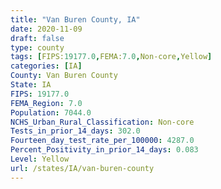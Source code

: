 ```yaml
---
title: "Van Buren County, IA"
date: 2020-11-09
draft: false
type: county
tags: [FIPS:19177.0,FEMA:7.0,Non-core,Yellow]
categories: [IA]
County: Van Buren County
State: IA
FIPS: 19177.0
FEMA_Region: 7.0
Population: 7044.0
NCHS_Urban_Rural_Classification: Non-core
Tests_in_prior_14_days: 302.0
Fourteen_day_test_rate_per_100000: 4287.0
Percent_Positivity_in_prior_14_days: 0.083
Level: Yellow
url: /states/IA/van-buren-county
---
```



